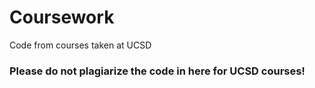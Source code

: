 # Coursework
Code from courses taken at UCSD

### Please do not plagiarize the code in here for UCSD courses! 
